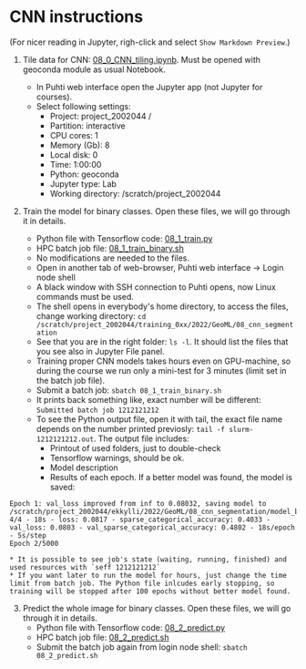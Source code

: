 # CNN instructions

(For nicer reading in Jupyter, righ-click and select `Show Markdown Preview`.) 

1. Tile data for CNN: [08_0_CNN_tiling.ipynb](08_0_CNN_tiling.ipynb). Must be opened with geoconda module as usual Notebook.
    * In Puhti web interface open the Jupyter app (not Jupyter for courses).
    * Select following settings:
        * Project: project_2002044 /
        * Partition: interactive
        * CPU cores: 1
        * Memory (Gb): 8 
        * Local disk: 0
        * Time: 1:00:00
        * Python: geoconda
        * Jupyter type: Lab
        * Working directory: /scratch/project_2002044
        
2. Train the model for binary classes. Open these files, we will go through it in details.
    * Python file with Tensorflow code: [08_1_train.py](08_1_train.py)
    * HPC batch job file: [08_1_train_binary.sh](08_1_train_binary.sh)
    * No modifications are needed to the files.
    * Open in another tab of web-browser, Puhti web interface -> Login node shell
    * A black window with SSH connection to Puhti opens, now Linux commands must be used.
    * The shell opens in everybody's home directory, to access the files, change working 
    directory: `cd /scratch/project_2002044/training_0xx/2022/GeoML/08_cnn_segmentation`
    * See that you are in the right folder: `ls -l`. It should list the files that you see also in Jupyter File panel.
    * Training proper CNN models takes hours even on GPU-machine, so during the course we run only a mini-test for 3 minutes (limit set in the batch job file).
    * Submit a batch job: `sbatch 08_1_train_binary.sh`
    * It prints back something like, exact number will be different: `Submitted batch job 1212121212`
    * To see the Python output file, open it with tail, the exact file name depends on the number printed previosly: `tail -f slurm-1212121212.out`. The output file includes:
        * Printout of used folders, just to double-check
        * Tensorflow warnings, should be ok.
        * Model description
        * Results of each epoch. If a better model was found, the model is saved:

```
Epoch 1: val_loss improved from inf to 0.08032, saving model to /scratch/project_2002044/ekkylli/2022/GeoML/08_cnn_segmentation/model_best_spruce_05_001.h5
4/4 - 18s - loss: 0.0817 - sparse_categorical_accuracy: 0.4033 - val_loss: 0.0803 - val_sparse_categorical_accuracy: 0.4802 - 18s/epoch - 5s/step
Epoch 2/5000
```

    * It is possible to see job's state (waiting, running, finished) and used resources with `seff 1212121212`
    * If you want later to run the model for hours, just change the time limit from batch job. The Python file inlcudes early stopping, so training will be stopped after 100 epochs without better model found.

3. Predict the whole image for binary classes. Open these files, we will go through it in details.
    * Python file with Tensorflow code: [08_2_predict.py](08_2_predict.py)
    * HPC batch job file: [08_2_predict.sh](08_2_predict.sh)
    * Submit the batch job again from login node shell: `sbatch 08_2_predict.sh`